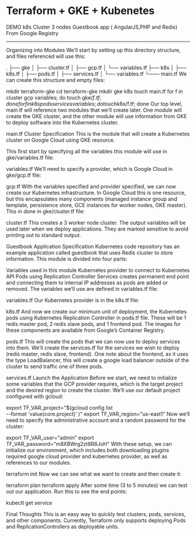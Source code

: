 # Terraform + GKE + Kubenetes
DEMO 
k8s Cluster 3 nodes Guestbook app ( AngularJS,PHP and Redis) From Google Registry
_______________________________________________________________________________________

Organizing into Modules
We’ll start by setting up this directory structure, and files referenced will use this:

.
├── gke
│   ├── cluster.tf
│   ├── gcp.tf
│   └── variables.tf
├── k8s
│   ├── k8s.tf
│   ├── pods.tf
│   ├── services.tf
│   └── variables.tf
└─── main.tf
We can create this structure and empty files:

mkdir terraform-gke
cd terraform-gke
mkdir gke k8s
touch main.tf
for f in cluster gcp variables; do touch gke/$f.tf; done
for f in k8s pods services variables; do touch k8s/$f.tf; done
Our top level, main.tf will reference two modules that we’ll create later. One module will create the GKE cluster, and the other module will use information from GKE to deploy software into the Kubernetes cluster.


main.tf
Cluster Specification
This is the module that will create a Kubernetes cluster on Google Cloud using GKE resource.

This first start by specifying all the variables this module will use in gke/variables.tf file:


variables.tf
We’ll need to specify a provider, which is Google Cloud in gke/gcp.tf file:


gcp.tf
With the variables specified and provider specified, we can now create our Kubernetes infrastructure. In Google Cloud this is one resource, but this encapsulates many components (managed instance group and template, persistence store, GCE instances for worker nodes, GKE master). This in done in gke/cluster.tf file:


cluster.tf
This creates a 3 worker node cluster. The output variables will be used later when we deploy applications. They are marked sensitive to avoid printing out to standard output.

Guestbook Application Specification
Kubernetes code repository has an example application called guestbook that uses Redis cluster to store information. This module is divided into four parts:

Variables used in this module
Kubernetes provider to connect to Kubernetes API
Pods using Replication Controller
Services creates permanent end point and connecting them to internal IP addresses as pods are added or removed.
The variables we’ll use are defined in variables.tf file:


variables.tf
Our Kubernetes provider is in the k8s.tf file:


k8s.tf
And now we create our minimum unit of deployment, the Kubernetes pods using Kubernetes Replication Controller in pods.tf file. These will be 1 redis master pod, 2 redis slave pods, and 1 frontend pod. The images for these components are available from Google’s Container Registry.


pods.tf
This will create the pods that we can now use to deploy services into them. We’ll create the services.tf for the services we wish to deploy (redis master, redis slave, frontend). One note about the frontend, as it uses the type LoadBalancer, this will create a google load balancer outside of the cluster to send traffic one of three pods.


services.tf
Launch the Application
Before we start, we need to initialize some variables that the GCP provider requires, which is the target project and the desired region to create the cluster. We’ll use our default project configured with gcloud:

export TF_VAR_project="$(gcloud config list \
  --format 'value(core.project)'
)"
export TF_VAR_region="us-east1"
Now we’ll need to specify the administrative account and a random password for the cluster:

export TF_VAR_user="admin"
export TF_VAR_password="m8XBWrg2zt8R8JoH"
With these setup, we can initialize our environment, which includes both downloading plugins required google cloud provider and kubernetes provider, as well as references to our modules.

terraform init
Now we can see what we want to create and then create it:

terraform plan
terraform apply
After some time (3 to 5 minutes) we can test out our application. Run this to see the end points:

kubectl get service

Final Thoughts
This is an easy way to quickly test clusters, pods, services, and other components. Currently, Terraform only supports deploying Pods and ReplicationControllers as deployable units.

